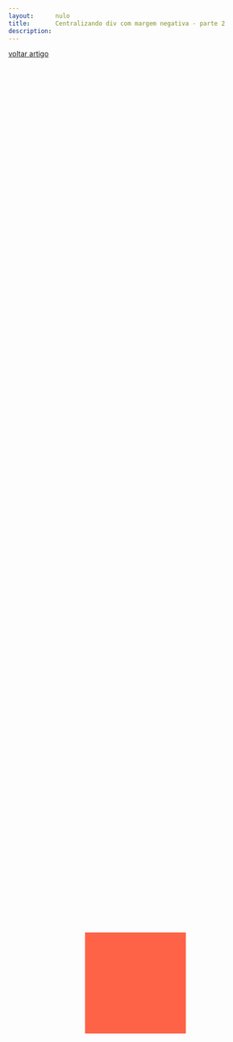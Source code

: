 ```yaml
---
layout:      nulo
title:       Centralizando div com margem negativa - parte 2
description:
---
```


[voltar artigo](../)

<div class="exemplo"></div>
<style>
div.exemplo {
    background-color: tomato;
    width:200px;
    height:200px;
    position:absolute;
    top:50%;
    left:50%;
    margin-top:-100px;
    margin-left:-100px;
}
</style>
